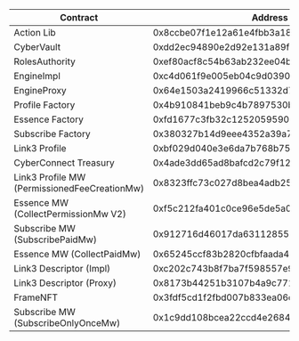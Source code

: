 | Contract                                     | Address                                    |
| -------------------------------------------- | ------------------------------------------ |
| Action Lib                                   | 0x8ccbe07f1e12a61e4fbb3a1895d35dce001ff73a |
| CyberVault                                   | 0xdd2ec94890e2d92e131a89f73bfe124137e0c10e |
| RolesAuthority                               | 0xef80acf8c54b63ab232ee04b82cdc9709c991587 |
| EngineImpl                                   | 0xc4d061f9e005eb04c9d039026656b225f1829130 |
| EngineProxy                                  | 0x64e1503a2419966c51332d7f6018de9544ad78a1 |
| Profile Factory                              | 0x4b910841beb9c4b7897530bf2e2e28e40b60b47f |
| Essence Factory                              | 0xfd1677c3fb32c12520595908d3f45240607ff637 |
| Subscribe Factory                            | 0x380327b14d9eee4352a39a77d6eba92c03d279a1 |
| Link3 Profile                                | 0xbf029d040e3e6da7b768b759dd9d67d84c73c06f |
| CyberConnect Treasury                        | 0x4ade3dd65ad8bafcd2c79f12ce62080c8c6749ef |
| Link3 Profile MW (PermissionedFeeCreationMw) | 0x8323ffc73c027d8bea4adb255447d3f5a8b3ad12 |
| Essence MW (CollectPermissionMw V2)          | 0xf5c212fa401c0ce96e5de5a0a4553c538f8f812f |
| Subscribe MW (SubscribePaidMw)               | 0x912716d46017da6311285571d4c53fd36bb180fa |
| Essence MW (CollectPaidMw)                   | 0x65245ccf83b2820cfbfaada41361b8599701ce51 |
| Link3 Descriptor (Impl)                      | 0xc202c743b8f7ba7f598557e93ebe0441dc9c630d |
| Link3 Descriptor (Proxy)                     | 0x8173b44251b3107b4a9c771dee9e7beae8da10fa |
| FrameNFT                                     | 0x3fdf5cd1f2fbd007b833ea06c5500d67b3d6cdec |
| Subscribe MW (SubscribeOnlyOnceMw)           | 0x1c9dd108bcea22ccd4e268401e2e3fda65ab6ea3 |
